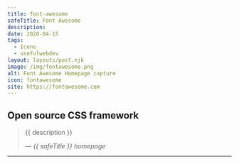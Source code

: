 ```yaml
---
title: font-awesome
safeTitle: Font Awesome
description: 
date: 2020-04-15
tags:
  - Icons
  - usefulwebdev
layout: layouts/post.njk
image: /img/fontawesome.png
alt: Font Awesome Homepage capture
icon: fontawesome
site: https://fontawesome.com
---
```


<div class="box">

## Open source CSS framework

<!-- <figure class="image">
<img alt="{{ alt }}" src="{{ image }}">
</figure> -->

> {{ description }}
>
> <cite>&mdash; {{ safeTitle }} homepage</cite>

</div>

---